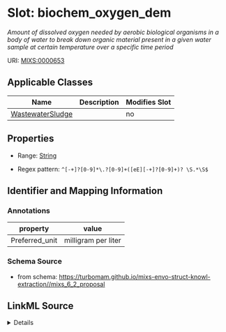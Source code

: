 # Slot: biochem_oxygen_dem


_Amount of dissolved oxygen needed by aerobic biological organisms in a body of water to break down organic material present in a given water sample at certain temperature over a specific time period_



URI: [MIXS:0000653](https://w3id.org/mixs/0000653)



<!-- no inheritance hierarchy -->




## Applicable Classes

| Name | Description | Modifies Slot |
| --- | --- | --- |
[WastewaterSludge](WastewaterSludge.md) |  |  no  |







## Properties

* Range: [String](String.md)

* Regex pattern: `^[-+]?[0-9]*\.?[0-9]+([eE][-+]?[0-9]+)? \S.*\S$`





## Identifier and Mapping Information





### Annotations

| property | value |
| --- | --- |
| Preferred_unit | milligram per liter |



### Schema Source


* from schema: https://turbomam.github.io/mixs-envo-struct-knowl-extraction//mixs_6_2_proposal




## LinkML Source

<details>
```yaml
name: biochem_oxygen_dem
annotations:
  Preferred_unit:
    tag: Preferred_unit
    value: milligram per liter
description: Amount of dissolved oxygen needed by aerobic biological organisms in
  a body of water to break down organic material present in a given water sample at
  certain temperature over a specific time period
title: biochemical oxygen demand
notes:
- oxygen
from_schema: https://turbomam.github.io/mixs-envo-struct-knowl-extraction//mixs_6_2_proposal
rank: 1000
slot_uri: MIXS:0000653
multivalued: false
alias: biochem_oxygen_dem
domain_of:
- WastewaterSludge
range: string
required: false
recommended: false
pattern: ^[-+]?[0-9]*\.?[0-9]+([eE][-+]?[0-9]+)? \S.*\S$

```
</details>